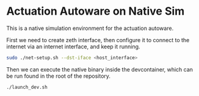 # Actuation Autoware on Native Sim

This is a native simulation environment for the actuation autoware.

First we need to create zeth interface, then configure it to connect to the internet via an internet interface, and keep it running.

```bash
sudo ./net-setup.sh --dst-iface <host_interface>
```

Then we can execute the native binary inside the devcontainer, which can be run found in the root of the repository.

```bash
./launch_dev.sh
```
